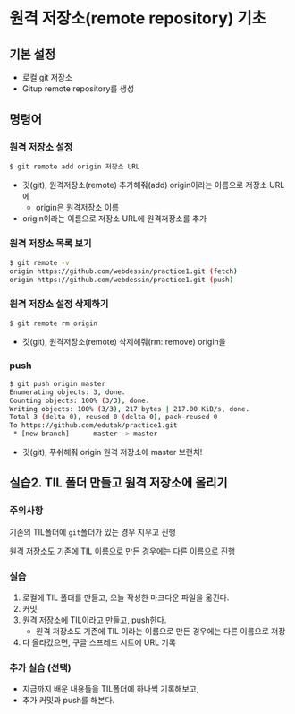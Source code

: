 # 원격 저장소(remote repository) 기초



## 기본 설정

* 로컬 git 저장소
* Gitup remote repository를 생성



## 명령어

### 원격 저장소 설정

```bash
$ git remote add origin 저장소 URL
```

* 깃(git), 원격저장소(remote) 추가해줘(add) origin이라는 이름으로 저장소 URL에
  * origin은 원격저장소 이름
* origin이라는 이름으로 저장소 URL에 원격저장소를 추가



### 원격 저장소 목록 보기

```bash
$ git remote -v
origin https://github.com/webdessin/practice1.git (fetch)
origin https://github.com/webdessin/practice1.git (push)
```



### 원격 저장소 설정 삭제하기

```bash
$ git remote rm origin
```

* 깃(git), 원격저장소(remote) 삭제해줘(rm: remove) origin을



### push

```bash
$ git push origin master
Enumerating objects: 3, done.
Counting objects: 100% (3/3), done.
Writing objects: 100% (3/3), 217 bytes | 217.00 KiB/s, done.
Total 3 (delta 0), reused 0 (delta 0), pack-reused 0
To https://github.com/edutak/practice1.git
 * [new branch]      master -> master
```

* 깃(git), 푸쉬해줘 origin 원격 저장소에 master 브랜치!



## 실습2. TIL 폴더 만들고 원격 저장소에 올리기

### 주의사항

기존의 TIL폴더에 `git`폴더가 있는 경우 지우고 진행

원격 저장소도 기존에 TIL 이름으로 만든 경우에는 다른 이름으로 진행



### 실습

1. 로컬에 TIL 폴더를 만들고, 오늘 작성한 마크다운 파일을 옮긴다.
2. 커밋
3. 원격 저장소에 TIL이라고 만들고, push한다.
   * 원격 저장소도 기존에 TIL 이라는 이름으로 만든 경우에는 다른 이름으로 저장
4. 다 올라갔으면, 구글 스프레드 시트에 URL 기록



### 추가 실습 (선택)

* 지금까지 배운 내용들을 TIL폴더에 하나씩 기록해보고,
* 추가 커밋과 push를 해본다.